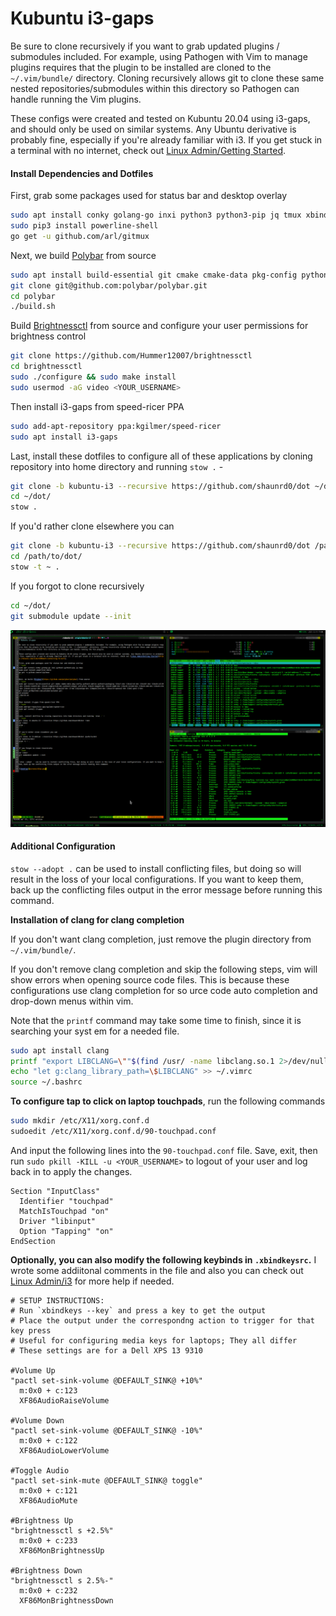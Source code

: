 # Kubuntu i3-gaps

Be sure to clone recursively if you want to grab updated plugins / submodules included. For example, using Pathogen with Vim to manage plugins requires that the plugin to be installed are cloned to the `~/.vim/bundle/` directory. Cloning recursively allows git to clone these same nested repositories/submodules within this directory so Pathogen can handle running the Vim plugins.

These configs were created and tested on Kubuntu 20.04 using i3-gaps, and should only be used on similar systems. Any Ubuntu derivative is probably fine, especially if you're already familiar with i3. If you get stuck in a terminal with no internet, check out [Linux Admin/Getting Started](https://knoats.com/link/62#bkmrk-connecting-to-wifi). 

#### Install Dependencies and Dotfiles

First, grab some packages used for status bar and desktop overlay
```bash
sudo apt install conky golang-go inxi python3 python3-pip jq tmux xbindkeys xautolock pulsemixer
sudo pip3 install powerline-shell
go get -u github.com/arl/gitmux
```

Next, we build [Polybar](https://github.com/polybar/polybar) from source
```bash
sudo apt install build-essential git cmake cmake-data pkg-config python3-sphinx python3-packaging libuv1-dev libcairo2-dev libxcb1-dev libxcb-util0-dev libxcb-randr0-dev libxcb-composite0-dev python3-xcbgen xcb-proto libxcb-image0-dev libxcb-ewmh-dev libxcb-icccm4-dev libxcb-xkb-dev libxcb-xrm-dev libxcb-cursor-dev libasound2-dev libpulse-dev i3-wm libjsoncpp-dev libmpdclient-dev libcurl4-openssl-dev libnl-genl-3-dev
git clone git@github.com:polybar/polybar.git
cd polybar
./build.sh
```

Build [Brightnessctl](https://github.com/Hummer12007/brightnessctl) from source and configure your user permissions for brightness control
```bash
git clone https://github.com/Hummer12007/brightnessctl
cd brightnessctl
sudo ./configure && sudo make install
sudo usermod -aG video <YOUR_USERNAME>
```

Then install i3-gaps from speed-ricer PPA 
```bash
sudo add-apt-repository ppa:kgilmer/speed-ricer
sudo apt install i3-gaps
```

Last, install these dotfiles to configure all of these applications by cloning repository into home directory and running `stow .` - 
```bash
git clone -b kubuntu-i3 --recursive https://github.com/shaunrd0/dot ~/dot
cd ~/dot/
stow .
```

If you'd rather clone elsewhere you can
```bash
git clone -b kubuntu-i3 --recursive https://github.com/shaunrd0/dot /path/to/dot
cd /path/to/dot/
stow -t ~ .
```

If you forgot to clone recursively
```bash
cd ~/dot/
git submodule update --init
```

![desktop](screens/dtop-code.png)

#### Additional Configuration

`stow --adopt .` can be used to install conflicting files, but doing so will result in the loss of your local configurations. If you want to keep them, back up the conflicting files output in the error message before running this command.


**Installation of clang for clang completion**

If you don't want clang completion, just remove the plugin directory from `~/.vim/bundle/`.

If you don't remove clang completion and skip the following steps, vim will show errors when   opening source code files. This is because these configurations use clang completion for so  urce code auto completion and drop-down menus within vim.

Note that the `printf` command may take some time to finish, since it is searching your syst  em for a needed file.

```bash
sudo apt install clang
printf "export LIBCLANG=\""$(find /usr/ -name libclang.so.1 2>/dev/null)"\"\n\n" >> .bash_al  iases
echo "let g:clang_library_path=\$LIBCLANG" >> ~/.vimrc
source ~/.bashrc
```


**To configure tap to click on laptop touchpads**, run the following commands
```bash
sudo mkdir /etc/X11/xorg.conf.d
sudoedit /etc/X11/xorg.conf.d/90-touchpad.conf
```

And input the following lines into the `90-touchpad.conf` file. Save, exit, then run `sudo pkill -KILL -u <YOUR_USERNAME>` to logout of your user and log back in to apply the changes.
```
Section "InputClass"
  Identifier "touchpad"
  MatchIsTouchpad "on"
  Driver "libinput"
  Option "Tapping" "on"
EndSection
```

**Optionally, you can also modify the following keybinds in `.xbindkeysrc`.** I wrote some addiitonal comments in the file and also you can check out [Linux Admin/i3](https://knoats.com/books/linux-admin/page/i3#bkmrk-xkeybinds) for more help if needed.
```
# SETUP INSTRUCTIONS:
# Run `xbindkeys --key` and press a key to get the output
# Place the output under the correspondng action to trigger for that key press
# Useful for configuring media keys for laptops; They all differ
# These settings are for a Dell XPS 13 9310

#Volume Up
"pactl set-sink-volume @DEFAULT_SINK@ +10%"
  m:0x0 + c:123
  XF86AudioRaiseVolume

#Volume Down
"pactl set-sink-volume @DEFAULT_SINK@ -10%"
  m:0x0 + c:122
  XF86AudioLowerVolume

#Toggle Audio
"pactl set-sink-mute @DEFAULT_SINK@ toggle"
  m:0x0 + c:121
  XF86AudioMute

#Brightness Up
"brightnessctl s +2.5%"
  m:0x0 + c:233
  XF86MonBrightnessUp

#Brightness Down
"brightnessctl s 2.5%-"
  m:0x0 + c:232
  XF86MonBrightnessDown
```

